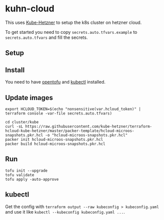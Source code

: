 # kuhn-cloud

This uses [Kube-Hetzner](https://github.com/kube-hetzner/terraform-hcloud-kube-hetzner) to setup the k8s cluster on hetzner cloud.

To get started you need to copy `secrets.auto.tfvars.example` to `secrets.auto.tfvars` and fill the secrets.

## Setup

## Install

You need to have [opentofu](https://opentofu.org/) and [kubectl](https://kubernetes.io/docs/reference/kubectl/) installed.

## Update images

```
export HCLOUD_TOKEN=$(echo "nonsensitive(var.hcloud_token)" | terraform console -var-file secrets.auto.tfvars)

cd cluster/kube
curl -sL https://raw.githubusercontent.com/kube-hetzner/terraform-hcloud-kube-hetzner/master/packer-template/hcloud-microos-snapshots.pkr.hcl -o "hcloud-microos-snapshots.pkr.hcl"
packer init hcloud-microos-snapshots.pkr.hcl
packer build hcloud-microos-snapshots.pkr.hcl
```

## Run

```
tofu init --upgrade
tofu validate
tofu apply -auto-approve
```


## kubectl

Get the config with `terraform output --raw kubeconfig > kubeconfig.yaml` and use it like `kubectl --kubeconfig kubeconfig.yaml ...`.
